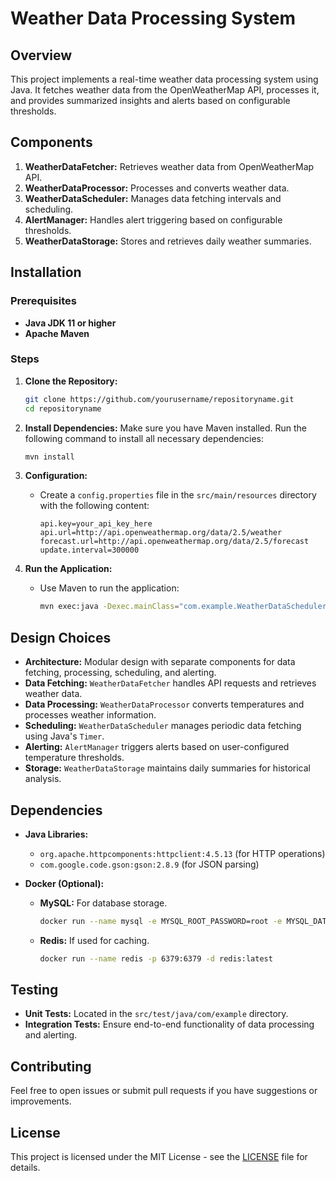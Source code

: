 # Weather Data Processing System

## Overview

This project implements a real-time weather data processing system using Java. It fetches weather data from the OpenWeatherMap API, processes it, and provides summarized insights and alerts based on configurable thresholds.

## Components

1. **WeatherDataFetcher:** Retrieves weather data from OpenWeatherMap API.
2. **WeatherDataProcessor:** Processes and converts weather data.
3. **WeatherDataScheduler:** Manages data fetching intervals and scheduling.
4. **AlertManager:** Handles alert triggering based on configurable thresholds.
5. **WeatherDataStorage:** Stores and retrieves daily weather summaries.

## Installation

### Prerequisites

- **Java JDK 11 or higher**
- **Apache Maven**

### Steps

1. **Clone the Repository:**
    ```bash
    git clone https://github.com/yourusername/repositoryname.git
    cd repositoryname
    ```

2. **Install Dependencies:**
   Make sure you have Maven installed. Run the following command to install all necessary dependencies:
    ```bash
    mvn install
    ```

3. **Configuration:**
    - Create a `config.properties` file in the `src/main/resources` directory with the following content:
      ```properties
      api.key=your_api_key_here
      api.url=http://api.openweathermap.org/data/2.5/weather
      forecast.url=http://api.openweathermap.org/data/2.5/forecast
      update.interval=300000
      ```

4. **Run the Application:**
    - Use Maven to run the application:
      ```bash
      mvn exec:java -Dexec.mainClass="com.example.WeatherDataScheduler"
      ```

## Design Choices

- **Architecture:** Modular design with separate components for data fetching, processing, scheduling, and alerting.
- **Data Fetching:** `WeatherDataFetcher` handles API requests and retrieves weather data.
- **Data Processing:** `WeatherDataProcessor` converts temperatures and processes weather information.
- **Scheduling:** `WeatherDataScheduler` manages periodic data fetching using Java's `Timer`.
- **Alerting:** `AlertManager` triggers alerts based on user-configured temperature thresholds.
- **Storage:** `WeatherDataStorage` maintains daily summaries for historical analysis.

## Dependencies

- **Java Libraries:**
    - `org.apache.httpcomponents:httpclient:4.5.13` (for HTTP operations)
    - `com.google.code.gson:gson:2.8.9` (for JSON parsing)

- **Docker (Optional):**
    - **MySQL:** For database storage.
      ```bash
      docker run --name mysql -e MYSQL_ROOT_PASSWORD=root -e MYSQL_DATABASE=weatherdb -p 3306:3306 -d mysql:latest
      ```
    - **Redis:** If used for caching.
      ```bash
      docker run --name redis -p 6379:6379 -d redis:latest
      ```

## Testing

- **Unit Tests:** Located in the `src/test/java/com/example` directory.
- **Integration Tests:** Ensure end-to-end functionality of data processing and alerting.

## Contributing

Feel free to open issues or submit pull requests if you have suggestions or improvements.

## License

This project is licensed under the MIT License - see the [LICENSE](LICENSE) file for details.

